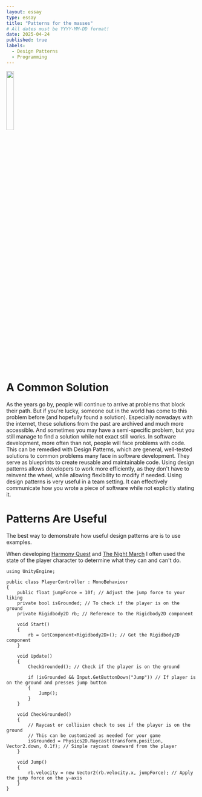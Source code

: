 ```yaml
---
layout: essay
type: essay
title: "Patterns for the masses"
# All dates must be YYYY-MM-DD format!
date: 2025-04-24
published: true
labels:
  - Design Patterns
  - Programming
---
```


<img width="20%" class="rounded float-start pe-4" src="https://cdn.pixabay.com/photo/2020/05/30/17/57/flower-5239814_1280.jpg">


# A Common Solution
As the years go by, people will continue to arrive at problems that block their path. But if you're lucky, someone out in the world has come to this problem before (and hopefully found a solution). Especially nowadays with the internet, these solutions from the past are archived and much more accessible. And sometimes you may have a semi-specific problem, but you still manage to find a solution while not exact still works. In software development, more often than not, people will face problems with code. This can be remedied with Design Patterns, which are general, well-tested solutions to common problems many face in software development. They serve as blueprints to create reusable and maintainable code. Using design patterns allows developers to work more efficiently, as they don't have to reinvent the wheel, while allowing flexibility to modify if needed. Using design patterns is very useful in a team setting. It can effectively communicate how you wrote a piece of software while not explicitly stating it. 


# Patterns Are Useful
The best way to demonstrate how useful design patterns are is to use examples.


When developing [Harmony Quest](https://chaezenp.github.io/projects/harmonyquest.html) and [The Night March](https://chaezenp.github.io/projects/night-march.html) I often used the state of the player character to determine what they can and can't do.
```
using UnityEngine;

public class PlayerController : MonoBehaviour
{
    public float jumpForce = 10f; // Adjust the jump force to your liking
    private bool isGrounded; // To check if the player is on the ground
    private Rigidbody2D rb; // Reference to the Rigidbody2D component

    void Start()
    {
        rb = GetComponent<Rigidbody2D>(); // Get the Rigidbody2D component
    }

    void Update()
    {
        CheckGrounded(); // Check if the player is on the ground
        
        if (isGrounded && Input.GetButtonDown("Jump")) // If player is on the ground and presses jump button
        {
            Jump();
        }
    }

    void CheckGrounded()
    {
        // Raycast or collision check to see if the player is on the ground
        // This can be customized as needed for your game
        isGrounded = Physics2D.Raycast(transform.position, Vector2.down, 0.1f); // Simple raycast downward from the player
    }

    void Jump()
    {
        rb.velocity = new Vector2(rb.velocity.x, jumpForce); // Apply the jump force on the y-axis
    }
}
```
